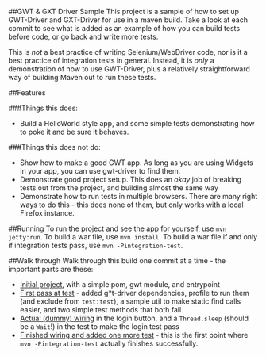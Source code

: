 ##GWT & GXT Driver Sample
This project is a sample of how to set up GWT-Driver and GXT-Driver for use in a maven build. 
Take a look at each commit to see what is added as an example of how you can build tests before code, 
or go back and write more tests.

This is *not* a best practice of writing Selenium/WebDriver code, 
nor is it a best practice of integration tests in general. 
Instead, it is *only* a demonstration of how to use GWT-Driver, 
plus a relatively straightforward way of building Maven out to run these tests.

##Features

###Things this does:

 * Build a HelloWorld style app, and some simple tests demonstrating how to poke it and be sure it behaves.

###Things this does not do:

 * Show how to make a good GWT app. As long as you are using Widgets in your app, you can use gwt-driver to find them.
 * Demonstrate good project setup. This does an _okay_ job of breaking tests out from the project, and building almost the same way
 * Demonstrate how to run tests in multiple browsers. There are many right ways to do this - this does none of them, but only works with a local Firefox instance.

##Running
To run the project and see the app for yourself, use `mvn jetty:run`. 
To build a war file, use `mvn install`. 
To build a war file if and only if integration tests pass, use `mvn -Pintegration-test`.

##Walk through
Walk through this build one commit at a time - the important parts are these:

 * [Initial project](https://github.com/niloc132/gwt-driver-sample/commit/05438895af547f81a42c1cbfa6166cac28825f43), with a simple pom, gwt module, and entrypoint 
 * [First pass at test](https://github.com/niloc132/gwt-driver-sample/commit/71422937a46e896818bd52b3f89342c73df8d012) - added g\*t-driver dependencies, profile to run them (and exclude from `test:test`), a sample util to make static find calls easier, and two simple test methods that both fail
 * [Actual (dummy) wiring](https://github.com/niloc132/gwt-driver-sample/commit/1dc5fa4aa6e442976c08488a3d1590f368f6f2e8) in the login button, and a `Thread.sleep` (should be a `Wait`!) in the test to make the login test pass
 * [Finished wiring and added one more test](https://github.com/niloc132/gwt-driver-sample/commit/d482b4a351237f614e71442ebbc6d17036d335c9) - this is the first point where `mvn -Pintegration-test` actually finishes successfully.


